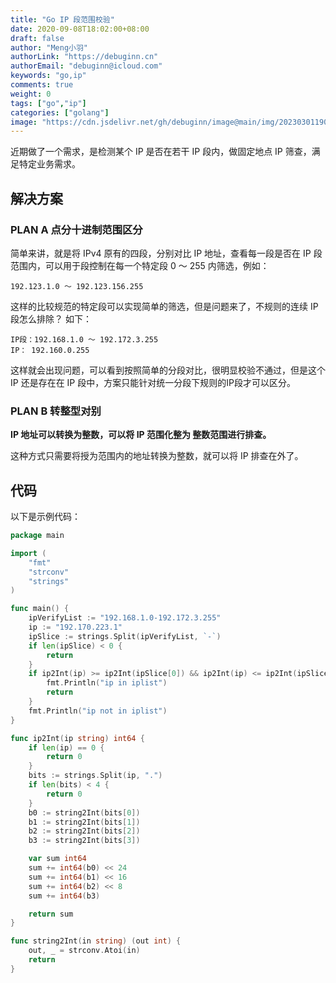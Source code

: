 ```yaml
---
title: "Go IP 段范围校验"
date: 2020-09-08T18:02:00+08:00
draft: false
author: "Meng小羽"
authorLink: "https://debuginn.cn"
authorEmail: "debuginn@icloud.com"
keywords: "go,ip"
comments: true
weight: 0
tags: ["go","ip"]
categories: ["golang"]
image: "https://cdn.jsdelivr.net/gh/debuginn/image@main/img/202303011905845.jpg"
---
```


近期做了一个需求，是检测某个 IP 是否在若干 IP 段内，做固定地点 IP 筛查，满足特定业务需求。

## 解决方案

### PLAN A 点分十进制范围区分

简单来讲，就是将 IPv4 原有的四段，分别对比 IP 地址，查看每一段是否在 IP 段范围内，可以用于段控制在每一个特定段 0 ～ 255 内筛选，例如：

```sybase
192.123.1.0 ～ 192.123.156.255 
```

这样的比较规范的特定段可以实现简单的筛选，但是问题来了，不规则的连续 IP 段怎么排除？ 如下：

```sybase
IP段：192.168.1.0 ～ 192.172.3.255
IP： 192.160.0.255
```

这样就会出现问题，可以看到按照简单的分段对比，很明显校验不通过，但是这个 IP 还是存在在 IP 段中，方案只能针对统一分段下规则的IP段才可以区分。

### PLAN B 转整型对别

**IP 地址可以转换为整数，可以将 IP 范围化整为 整数范围进行排查。**

这种方式只需要将授为范围内的地址转换为整数，就可以将 IP 排查在外了。

## 代码

以下是示例代码：

```go
package main

import (
	"fmt"
	"strconv"
	"strings"
)

func main() {
	ipVerifyList := "192.168.1.0-192.172.3.255"
	ip := "192.170.223.1"
	ipSlice := strings.Split(ipVerifyList, `-`)
	if len(ipSlice) < 0 {
		return
	}
	if ip2Int(ip) >= ip2Int(ipSlice[0]) && ip2Int(ip) <= ip2Int(ipSlice[1]) {
		fmt.Println("ip in iplist")
		return
	}
	fmt.Println("ip not in iplist")
}

func ip2Int(ip string) int64 {
	if len(ip) == 0 {
		return 0
	}
	bits := strings.Split(ip, ".")
	if len(bits) < 4 {
		return 0
	}
	b0 := string2Int(bits[0])
	b1 := string2Int(bits[1])
	b2 := string2Int(bits[2])
	b3 := string2Int(bits[3])

	var sum int64
	sum += int64(b0) << 24
	sum += int64(b1) << 16
	sum += int64(b2) << 8
	sum += int64(b3)

	return sum
}

func string2Int(in string) (out int) {
	out, _ = strconv.Atoi(in)
	return
}
```
